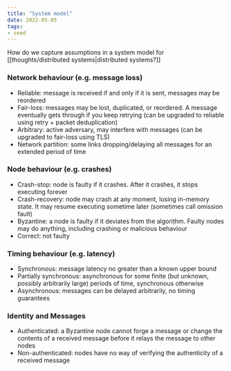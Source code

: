 ```yaml
---
title: "System model"
date: 2022-05-05
tags:
- seed
---
```


How do we capture assumptions in a system model for [[thoughts/distributed systems|distributed systems?]]

### Network behaviour (e.g. message loss)
- Reliable: message is received if and only if it is sent, messages may be reordered
- Fair-loss: messages may be lost, duplicated, or reordered. A message eventually gets through if you keep retrying (can be upgraded to reliable using retry + packet deduplication)
- Arbitrary: active adversary, may interfere with messages (can be upgraded to fair-loss using TLS)
- Network partition: some links dropping/delaying all messages for an extended period of time

### Node behaviour (e.g. crashes)
- Crash-stop: node is faulty if it crashes. After it crashes, it stops executing forever
- Crash-recovery: node may crash at any moment, losing in-memory state. It may resume executing sometime later (sometimes call omission fault)
- Byzantine: a node is faulty if it deviates from the algorithm. Faulty nodes may do anything, including crashing or malicious behaviour
- Correct: not faulty

### Timing behaviour (e.g. latency)
- Synchronous: message latency no greater than a known upper bound
- Partially synchronous: asynchronous for some finite (but unknown, possibly arbitrarily large) periods of time, synchronous otherwise
- Asynchronous: messages can be delayed arbitrarily, no timing guarantees

### Identity and Messages
- Authenticated: a Byzantine node cannot forge a message or change the contents of a received message before it relays the message to other nodes
- Non-authenticated: nodes have no way of verifying the authenticity of a received message